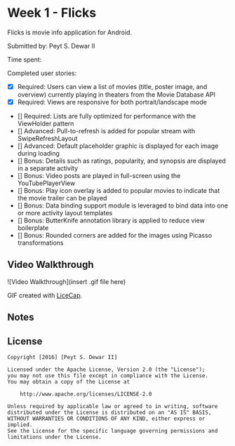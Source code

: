 # Week 1 - Flicks

Flicks is movie info application for Android.

Submitted by: Peyt S. Dewar II

Time spent: 

Completed user stories:

 * [x] Required: Users can view a list of movies (title, poster image, and overview) currently playing in theaters from the Movie Database API
 * [x] Required: Views are responsive for both portrait/landscape mode
 * [] Required: Lists are fully optimized for performance with the ViewHolder pattern
 * [] Advanced: Pull-to-refresh is added for popular stream with SwipeRefreshLayout
 * [] Advanced: Default placeholder graphic is displayed for each image during loading
 * [] Bonus: Details such as ratings, popularity, and synopsis are displayed in a separate activity
 * [] Bonus: Video posts are played in full-screen using the YouTubePlayerView
 * [] Bonus: Play icon overlay is added to popular movies to indicate that the movie trailer can be played
 * [] Bonus: Data binding support module is leveraged to bind data into one or more activity layout templates
 * [] Bonus: ButterKnife annotation library is applied to reduce view boilerplate
 * [] Bonus: Rounded corners are added for the images using Picasso transformations 

## Video Walkthrough 

![Video Walkthrough](insert .gif file here)

GIF created with [LiceCap](http://www.cockos.com/licecap/).
## Notes


## License

    Copyright [2016] [Peyt S. Dewar II]

    Licensed under the Apache License, Version 2.0 (the "License");
    you may not use this file except in compliance with the License.
    You may obtain a copy of the License at

        http://www.apache.org/licenses/LICENSE-2.0

    Unless required by applicable law or agreed to in writing, software
    distributed under the License is distributed on an "AS IS" BASIS,
    WITHOUT WARRANTIES OR CONDITIONS OF ANY KIND, either express or implied.
    See the License for the specific language governing permissions and
    limitations under the License.
